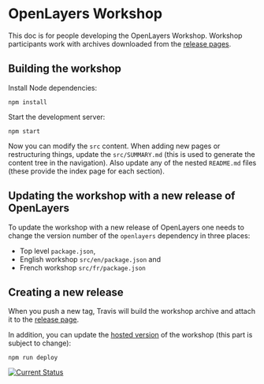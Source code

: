 # OpenLayers Workshop

This doc is for people developing the OpenLayers Workshop.  Workshop participants work with archives downloaded from the [release pages](https://github.com/openlayers/workshop/releases).

## Building the workshop

Install Node dependencies:

    npm install

Start the development server:

    npm start

Now you can modify the `src` content.  When adding new pages or restructuring things, update the `src/SUMMARY.md` (this is used to generate the content tree in the navigation).  Also update any of the nested `README.md` files (these provide the index page for each section).

## Updating the workshop with a new release of OpenLayers

To update the workshop with a new release of OpenLayers one needs to change the version number of the `openlayers` dependency in three places:

* Top level `package.json`,
* English workshop `src/en/package.json` and
* French workshop `src/fr/package.json`

## Creating a new release

When you push a new tag, Travis will build the workshop archive and attach it to the [release page](https://github.com/openlayers/workshop/releases).

In addition, you can update the [hosted version](http://openlayers.org/workshop/) of the workshop (this part is subject to change):

    npm run deploy

[![Current Status](https://travis-ci.org/openlayers/workshop.svg?branch=master)](https://travis-ci.org/openlayers/workshop)
